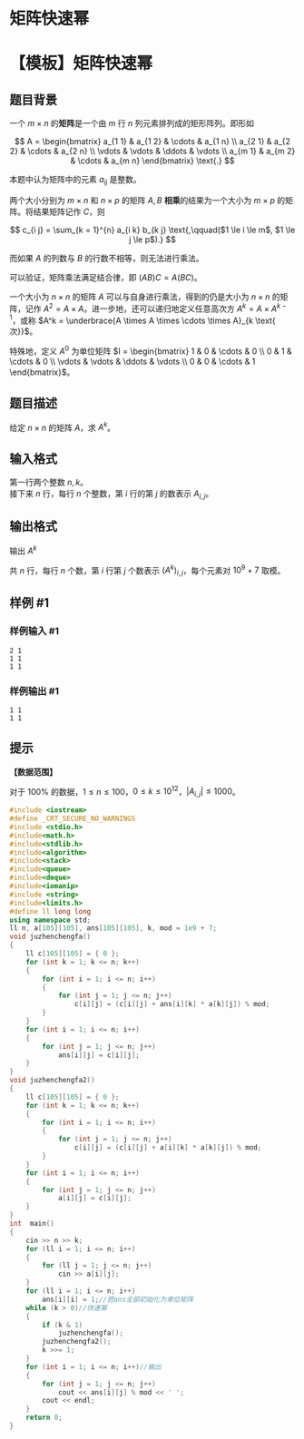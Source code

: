 # 矩阵快速幂

# 【模板】矩阵快速幂

## 题目背景

一个 $m \times n$ 的**矩阵**是一个由 $m$ 行 $n$ 列元素排列成的矩形阵列。即形如

$$ A = \begin{bmatrix} a_{1 1} & a_{1 2} & \cdots & a_{1 n} \\ a_{2 1} & a_{2 2} & \cdots & a_{2 n} \\ \vdots & \vdots & \ddots & \vdots \\ a_{m 1} & a_{m 2} & \cdots & a_{m n} \end{bmatrix} \text{.} $$

本题中认为矩阵中的元素 $a_{i j}$ 是整数。

两个大小分别为 $m \times n$ 和 $n \times p$ 的矩阵 $A, B$ **相乘**的结果为一个大小为 $m \times p$ 的矩阵。将结果矩阵记作 $C$，则

$$ c_{i j} = \sum_{k = 1}^{n} a_{i k} b_{k j} \text{,\qquad($1 \le i \le m$, $1 \le j \le p$).} $$

而如果 $A$ 的列数与 $B$ 的行数不相等，则无法进行乘法。

可以验证，矩阵乘法满足结合律，即 $(A B) C = A (B C)$。

一个大小为 $n \times n$ 的矩阵 $A$ 可以与自身进行乘法，得到的仍是大小为 $n \times n$ 的矩阵，记作 $A^2 = A \times A$。进一步地，还可以递归地定义任意高次方 $A^k = A \times A^{k - 1}$，或称 $A^k = \underbrace{A \times A \times \cdots \times A}_{k \text{ 次}}$。

特殊地，定义 $A^0$ 为单位矩阵 $I = \begin{bmatrix} 1 & 0 & \cdots & 0 \\ 0 & 1 & \cdots & 0 \\ \vdots & \vdots & \ddots & \vdots \\ 0 & 0 & \cdots & 1 \end{bmatrix}$。

## 题目描述

给定 $n\times n$ 的矩阵 $A$，求 $A^k$。

## 输入格式

第一行两个整数 $n,k$。  
接下来 $n$ 行，每行 $n$ 个整数，第 $i$ 行的第 $j$ 的数表示 $A_{i,j}$。

## 输出格式

输出 $A^k$

共 $n$ 行，每行 $n$ 个数，第 $i$ 行第 $j$ 个数表示 $(A^k)_{i,j}$，每个元素对 $10^9+7$ 取模。

## 样例 #1

### 样例输入 #1

```
2 1
1 1
1 1
```

### 样例输出 #1

```
1 1
1 1
```

## 提示

**【数据范围】**

对于 $100\%$ 的数据，$1\le n \le 100$，$0 \le k \le 10^{12}$，$|A_{i,j}| \le 1000$。

```c++
#include <iostream>
#define _CRT_SECURE_NO_WARNINGS
#include <stdio.h>
#include<math.h>
#include<stdlib.h>
#include<algorithm>
#include<stack>
#include<queue>
#include<deque>
#include<iomanip>
#include <string>
#include<limits.h>
#define ll long long 
using namespace std;
ll n, a[105][105], ans[105][105], k, mod = 1e9 + 7;
void juzhenchengfa()
{
	ll c[105][105] = { 0 };
	for (int k = 1; k <= n; k++)
	{
		for (int i = 1; i <= n; i++)
		{
			for (int j = 1; j <= n; j++)
				c[i][j] = (c[i][j] + ans[i][k] * a[k][j]) % mod;
		}
	}
	for (int i = 1; i <= n; i++)
	{
		for (int j = 1; j <= n; j++)
			ans[i][j] = c[i][j];
	}
}
void juzhenchengfa2()
{
	ll c[105][105] = { 0 };
	for (int k = 1; k <= n; k++)
	{
		for (int i = 1; i <= n; i++)
		{
			for (int j = 1; j <= n; j++)
				c[i][j] = (c[i][j] + a[i][k] * a[k][j]) % mod;
		}
	}
	for (int i = 1; i <= n; i++)
	{
		for (int j = 1; j <= n; j++)
			a[i][j] = c[i][j];
	}
}
int  main()
{
	cin >> n >> k;
	for (ll i = 1; i <= n; i++)
	{
		for (ll j = 1; j <= n; j++)
			cin >> a[i][j];
	}
	for (ll i = 1; i <= n; i++)
		ans[i][i] = 1;//把ans全部初始化为单位矩阵
	while (k > 0)//快速幂
	{
		if (k & 1)
			juzhenchengfa();
		juzhenchengfa2();
		k >>= 1;
	}
	for (int i = 1; i <= n; i++)//输出
	{
		for (int j = 1; j <= n; j++)
			cout << ans[i][j] % mod << ' ';
		cout << endl;
	}
	return 0;
}
```

